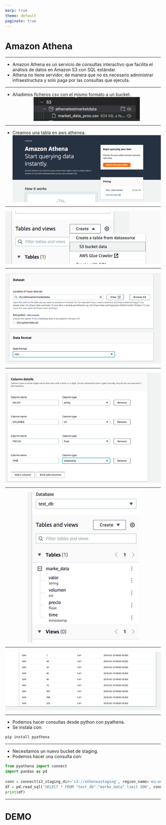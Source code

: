```yaml
---
marp: true
theme: default
paginate: true
---
```


<style>
img[alt~="center"] {
  display: block;
  margin: 0 auto;
}
</style>

# Amazon Athena


---


- Amazon Athena es un servicio de consultas interactivo que facilita el análisis de datos en Amazon S3 con SQL estándar. 
- Athena no tiene servidor, de manera que no es necesario administrar infraestructura y solo paga por las consultas que ejecuta.

---

- Añadimos ficheros csv con el mismo formato a un bucket.
![center](imgs/at_0.png)

---

- Creamos una tabla en aws athenea:
![center](imgs/at_1.png)

---
![center](imgs/at_2.png)

---
![center](imgs/at_3.png)

---
![center](imgs/at_4.png)


---

![center](imgs/at_5.png)

---

![center](imgs/at_6.png)

---

- Podemos hacer consultas desde python con pyathena.
- Se instala con:
```bash
pip install pyathena
```

---

- Necesitamos un nuevo bucket de staging.
- Podemos hacer una consulta con:

```python
from pyathena import connect
import pandas as pd

conn = connect(s3_staging_dir='s3://atheneastaging', region_name='eu-west-3')
df = pd.read_sql('SELECT * FROM "test_db"."marke_data" limit 100', conn)
print(df)
```
---

# DEMO

